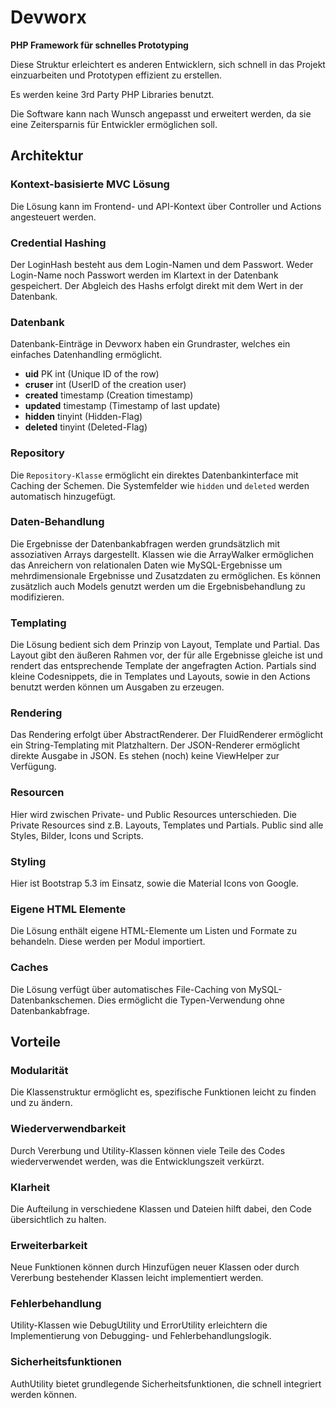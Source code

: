 <h1>Devworx</h1>

<strong>PHP Framework für schnelles Prototyping</strong>

<p>Diese Struktur erleichtert es anderen Entwicklern, sich schnell in das Projekt einzuarbeiten und Prototypen effizient zu erstellen.</p>
<p>Es werden keine 3rd Party PHP Libraries benutzt.</p>
<p>Die Software kann nach Wunsch angepasst und erweitert werden, da sie eine Zeitersparnis für Entwickler ermöglichen soll.</p>

<h2>Architektur</h2>
<h3>Kontext-basisierte MVC Lösung</h3>
<p>Die Lösung kann im Frontend- und API-Kontext über Controller und Actions angesteuert werden.</p>

<h3>Credential Hashing</h3>
<p>Der LoginHash besteht aus dem Login-Namen und dem Passwort. Weder Login-Name noch Passwort werden im Klartext in der Datenbank gespeichert. Der Abgleich des Hashs erfolgt direkt mit dem Wert in der Datenbank.</p>

<h3>Datenbank</h3>
<p>Datenbank-Einträge in Devworx haben ein Grundraster, welches ein einfaches Datenhandling ermöglicht.</p>
<ul>
  <li><b>uid</b> <span>PK int (Unique ID of the row)</span></li>
  <li><b>cruser</b> <span>int (UserID of the creation user)</span></li>
  <li><b>created</b> <span>timestamp (Creation timestamp)</span></li>
  <li><b>updated</b> <span>timestamp (Timestamp of last update)</span></li>
  <li><b>hidden</b> <span>tinyint (Hidden-Flag)</span></li>
  <li><b>deleted</b> <span>tinyint (Deleted-Flag)</span></li>
</ul>

<h3>Repository</h3>
<p>Die <code>Repository-Klasse</code> ermöglicht ein direktes Datenbankinterface mit Caching der Schemen. Die Systemfelder wie <code>hidden</code> und <code>deleted</code> werden automatisch hinzugefügt.</p>

<h3>Daten-Behandlung</h3>
<p>Die Ergebnisse der Datenbankabfragen werden grundsätzlich mit assoziativen Arrays dargestellt. Klassen wie die ArrayWalker ermöglichen das Anreichern von relationalen Daten wie MySQL-Ergebnisse um mehrdimensionale Ergebnisse und Zusatzdaten zu ermöglichen. Es können zusätzlich auch Models genutzt werden um die Ergebnisbehandlung zu modifizieren.</p>

<h3>Templating</h3>
<p>Die Lösung bedient sich dem Prinzip von Layout, Template und Partial. Das Layout gibt den äußeren Rahmen vor, der für alle Ergebnisse gleiche ist und rendert das entsprechende Template der angefragten Action. Partials sind kleine Codesnippets, die in Templates und Layouts, sowie in den Actions benutzt werden können um Ausgaben zu erzeugen.</p>

<h3>Rendering</h3>
<p>Das Rendering erfolgt über AbstractRenderer. Der FluidRenderer ermöglicht ein String-Templating mit Platzhaltern. Der JSON-Renderer ermöglicht direkte Ausgabe in JSON. Es stehen (noch) keine ViewHelper zur Verfügung.</p>

<h3>Resourcen</h3>
<p>Hier wird zwischen Private- und Public Resources unterschieden. Die Private Resources sind z.B. Layouts, Templates und Partials. Public sind alle Styles, Bilder, Icons und Scripts.</p>

<h3>Styling</h3>
<p>Hier ist Bootstrap 5.3 im Einsatz, sowie die Material Icons von Google.</p>

<h3>Eigene HTML Elemente</h3>
<p>Die Lösung enthält eigene HTML-Elemente um Listen und Formate zu behandeln. Diese werden per Modul importiert.</p>

<h3>Caches</h3>
<p>Die Lösung verfügt über automatisches File-Caching von MySQL-Datenbankschemen. Dies ermöglicht die Typen-Verwendung ohne Datenbankabfrage.</p>

<h2>Vorteile</h2>
<h3>Modularität</h3>
<p>Die Klassenstruktur ermöglicht es, spezifische Funktionen leicht zu finden und zu ändern.</p>

<h3>Wiederverwendbarkeit</h3>
<p>Durch Vererbung und Utility-Klassen können viele Teile des Codes wiederverwendet werden, was die Entwicklungszeit verkürzt.</p>
  
<h3>Klarheit</h3>
<p>Die Aufteilung in verschiedene Klassen und Dateien hilft dabei, den Code übersichtlich zu halten.</p>

<h3>Erweiterbarkeit</h3>
<p>Neue Funktionen können durch Hinzufügen neuer Klassen oder durch Vererbung bestehender Klassen leicht implementiert werden.</p>

<h3>Fehlerbehandlung</h3>
<p>Utility-Klassen wie DebugUtility und ErrorUtility erleichtern die Implementierung von Debugging- und Fehlerbehandlungslogik.</p>

<h3>Sicherheitsfunktionen</h3>
<p>AuthUtility bietet grundlegende Sicherheitsfunktionen, die schnell integriert werden können.</p>
